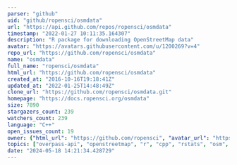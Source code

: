 ```yaml
---
parser: "github"
uid: "github/ropensci/osmdata"
url: "https://api.github.com/repos/ropensci/osmdata"
timestamp: "2022-01-27 10:11:35.164307"
description: "R package for downloading OpenStreetMap data"
avatar: "https://avatars.githubusercontent.com/u/1200269?v=4"
repo_url: "https://github.com/ropensci/osmdata"
name: "osmdata"
full_name: "ropensci/osmdata"
html_url: "https://github.com/ropensci/osmdata"
created_at: "2016-10-16T19:18:41Z"
updated_at: "2022-01-25T14:48:49Z"
clone_url: "https://github.com/ropensci/osmdata.git"
homepage: "https://docs.ropensci.org/osmdata"
size: 7890
stargazers_count: 239
watchers_count: 239
language: "C++"
open_issues_count: 19
owner: {"html_url": "https://github.com/ropensci", "avatar_url": "https://avatars.githubusercontent.com/u/1200269?v=4", "login": "ropensci", "type": "Organization"}
topics: ["overpass-api", "openstreetmap", "r", "cpp", "rstats", "osm", "osm-data", "r-package", "peer-reviewed", "open0street0map", "OSM", "overpass0API", "geospatial"]
date: "2024-05-18 14:21:34.428729"
---
```

